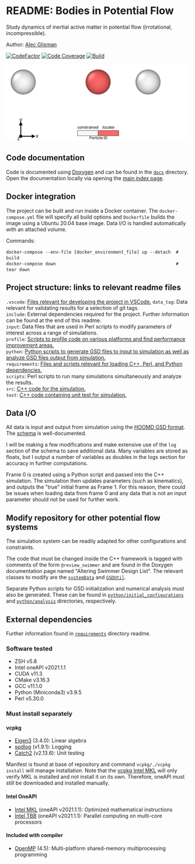 # README: Bodies in Potential Flow

Study dynamics of inertial active matter in potential flow (irrotational, incompressible).

Author: [Alec Glisman](https://github.com/alec-glisman)

[![CodeFactor](https://www.codefactor.io/repository/github/alec-glisman/bodies-in-potential-flow/badge?s=20f98d924642ab5cf3e3379e8ac68ff4a01876b2)](https://www.codefactor.io/repository/github/alec-glisman/bodies-in-potential-flow)
[![Code Coverage](https://github.com/alec-glisman/bodies-in-potential-flow/actions/workflows/test.yml/badge.svg)](https://github.com/alec-glisman/bodies-in-potential-flow/actions/workflows/test.yml)
[![Build](https://codecov.io/gh/alec-glisman/bodies-in-potential-flow/branch/body_locater_quaternion/graph/badge.svg?token=3IUPDIX1D1)](https://codecov.io/gh/alec-glisman/bodies-in-potential-flow)

![Collinear Swimmer](docs/images/collinear_swimmer_white_background.png)

## Code documentation

Code is documented using [Doxygen](https://www.doxygen.nl/index.html) and can be found in the [`docs`](docs) directory.
Open the documentation locally via opening the [main index page](docs/html/index.html).

## Docker integration

The project can be built and run inside a Docker container.
The `docker-compose.yml` file will specify all build options and `Dockerfile` builds the image using a Ubuntu 20.04 base image.
Data I/O is handled automatically with an attached volume.

Commands:

```[shell]
docker-compose --env-file [docker_environment_file] up --detach  # build
docker-compose down                                              # tear down
```

## Project structure: links to relevant readme files

`.vscode`: [Files relevant for developing the project in VSCode.](.vscode/)
`data_tag`: Data relevant for validating results for a selection of git tags.  
`include`: External dependencies required for the project.
Further information can be found at the end of this readme.  
`input`: Data files that are used in Perl scripts to modify parameters of interest across a range of simulations.  
`profile`: [Scripts to profile code on various platforms and find performance improvement areas.](profile/README.md)  
`python`: [Python scripts to generate GSD files to input to simulation as well as analyze GSD files output from simulation.](python/README.md)  
`requirements`: [Files and scripts relevant for loading C++, Perl, and Python dependencies.](requirements/README.md)  
`scripts`: Perl scripts to run many simulations simultaneously and analyze the results.  
`src`: [C++ code for the simulation.](src/README.md)  
`test`: [C++ code containing unit test for simulation.](test/README.md)

## Data I/O

All data is input and output from simulation using the [HOOMD GSD format](https://gsd.readthedocs.io/en/stable/index.html).
The [schema](https://gsd.readthedocs.io/en/stable/python-module-gsd.fl.html) is well-documented.

I will be making a few modifications and make extensive use of the `log` section of the schema to save additional data.
Many variables are stored as floats, but I output a number of variables as doubles in the logs section for accuracy in further computations.

Frame 0 is created using a Python script and passed into the C++ simulation.
The simulation then updates parameters (such as kinematics), and outputs the "true" initial frame as Frame 1.
For this reason, there could be issues when loading data from frame 0 and any data that is not an input parameter should not be used for further work.

## Modify repository for other potential flow systems

The simulation system can be readily adapted for other configurations and constraints.

The code that must be changed inside the C++ framework is tagged with comments of the form `@review_swimmer` and are found in the Doxygen documentation page named "Altering Swimmer Design List".
The relevant classes to modify are the [`systemData`](src/simulation_system/systemData.hpp) and [`GSDUtil`](src/data_io/GSDUtil.hpp).

Separate Python scripts for GSD initialization and numerical analysis must also be generated.
These can be found in [`python/initial_configurations`](python/initial_configurations) and [`python/analysis`](python/analysis) directories, respectively.

## External dependencies

Further information found in [`requirements`](requirements/README.md) directory readme.

### Software tested

- ZSH v5.8
- Intel oneAPI v2021.1.1
- CUDA v11.3
- CMake v3.16.3
- GCC v11.1.0
- Python (Miniconda3) v3.9.5
- Perl v5.30.0

### Must install separately

#### vcpkg

- [Eigen3](https://gitlab.com/libeigen/eigen) (3.4.0): Linear algebra
- [spdlog](https://github.com/gabime/spdlog) (v1.9.1): Logging
- [Catch2](https://github.com/catchorg/Catch2) (v2.13.6): Unit testing

Manifest is found at base of repository and command `vcpkg/./vcpkg install` will manage installation.
Note that the [vcpkg Intel MKL](https://vcpkg.info/port/intel-mkl) will only verify MKL is installed and not install it on its own.
Therefore, oneAPI must still be downloaded and installed manually.

#### Intel OneAPI

- [Intel MKL](https://software.intel.com/content/www/us/en/develop/tools/oneapi/components/onemkl.html#gs.7owc4e) (oneAPI v2021.1.1): Optimized mathematical instructions
- [Intel TBB](https://www.intel.com/content/www/us/en/developer/tools/oneapi/onetbb.html#gs.ds0y09) (oneAPI v2021.1.1): Parallel computing on multi-core processors

#### Included with compiler

- [OpenMP](https://www.openmp.org/) (4.5): Multi-platform shared-memory multiprocessing programming
